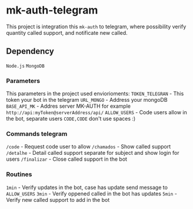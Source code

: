# mk-auth-telegram

This project is integration this  `mk-auth` to telegram, where possibility verify quantity called support, and notificate new called.

## Dependency
`Node.js`
`MongoDB`

### Parameters
This parameters in the project used enviorioments:
`TOKEN_TELEGRAN` - This token your bot in the telegram
`URL_MONGO` - Address your mongoDB
`BASE_API_MK` - Addres server MK-AUTH for example `http://api:myToken@serverAddress/api/`
`ALLOW_USERS` - Code users allow in the bot, separate users `CODE,CODE` don't use spaces :)

### Commands telegram
`/code` - Request code user to allow
`/chamados` - Show called support
`/detalhe` - Detail called support separate for subject and show login for users
`/finalizar` - Close called support in the bot


### Routines
`1min` - Verify updates in the bot, case has update send message to `ALLOW_USERS`
`3min` - Verify oppened called in the bot has updates
`5min` - Verify new called support to add in the bot
